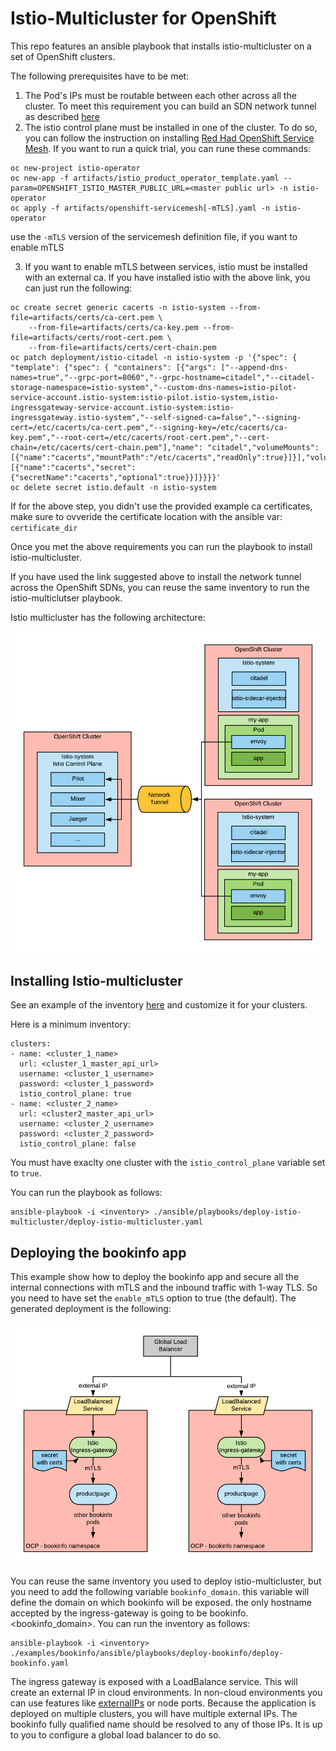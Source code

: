 # Istio-Multicluster for OpenShift

This repo features an ansible playbook that installs istio-multicluster on a set of OpenShift clusters.

The following prerequisites have to be met:

1. The Pod's IPs must be routable between each other across all the cluster. To meet this requirement you can build an SDN network tunnel as described [here](https://blog.openshift.com/connecting-multiple-openshift-sdns-with-a-network-tunnel/)
2. The istio control plane must be installed in one of the cluster. To do so, you can follow the instruction on installing [Red Had OpenShift Service Mesh](https://docs.openshift.com/container-platform/3.11/servicemesh-install/servicemesh-install.html). If you want to run a quick trial, you can rune these commands:
```
oc new-project istio-operator
oc new-app -f artifacts/istio_product_operator_template.yaml --param=OPENSHIFT_ISTIO_MASTER_PUBLIC_URL=<master public url> -n istio-operator
oc apply -f artifacts/openshift-servicemesh[-mTLS].yaml -n istio-operator
```
use the `-mTLS` version of the servicemesh definition file, if you want to enable mTLS

3. If you want to enable mTLS between services, istio must be installed with an external ca. If you have installed istio with the above link, you can just run the following:
```
oc create secret generic cacerts -n istio-system --from-file=artifacts/certs/ca-cert.pem \
    --from-file=artifacts/certs/ca-key.pem --from-file=artifacts/certs/root-cert.pem \
    --from-file=artifacts/certs/cert-chain.pem
oc patch deployment/istio-citadel -n istio-system -p '{"spec": { "template": {"spec": { "containers": [{"args": ["--append-dns-names=true","--grpc-port=8060","--grpc-hostname=citadel","--citadel-storage-namespace=istio-system","--custom-dns-names=istio-pilot-service-account.istio-system:istio-pilot.istio-system,istio-ingressgateway-service-account.istio-system:istio-ingressgateway.istio-system","--self-signed-ca=false","--signing-cert=/etc/cacerts/ca-cert.pem","--signing-key=/etc/cacerts/ca-key.pem","--root-cert=/etc/cacerts/root-cert.pem","--cert-chain=/etc/cacerts/cert-chain.pem"],"name": "citadel","volumeMounts": [{"name":"cacerts","mountPath":"/etc/cacerts","readOnly":true}]}],"volumes":[{"name":"cacerts","secret":{"secretName":"cacerts","optional":true}}]}}}}'
oc delete secret istio.default -n istio-system
```
If for the above step, you didn't use the provided example ca certificates, make sure to ovveride the certificate location with the ansible var: `certificate_dir`

Once you met the above requirements you can run the playbook to install istio-multicluster.

If you have used the link suggested above to install the network tunnel across the OpenShift SDNs, you can reuse the same inventory to run the istio-multiclutser playbook.

Istio multicluster has the following architecture:

![Istio-multicluster-deployment](./media/Istio-multicluster-deployment.png)

## Installing Istio-multicluster

See an example of the inventory [here](./ansible/inventory) and customize it for your clusters.

Here is a minimum inventory:
```
clusters:
- name: <cluster_1_name>
  url: <cluster_1_master_api_url>
  username: <cluster_1_username>
  password: <cluster_1_password>
  istio_control_plane: true  
- name: <cluster_2_name>
  url: <cluster2_master_api_url>
  username: <cluster_2_username>
  password: <cluster_2_password>
  istio_control_plane: false 
```
You must have exaclty one cluster with the `istio_control_plane` variable set to `true`.

You can run the playbook as follows:

```
ansible-playbook -i <inventory> ./ansible/playbooks/deploy-istio-multicluster/deploy-istio-multicluster.yaml
```


## Deploying the bookinfo app

This example show how to deploy the bookinfo app and secure all the internal connections with mTLS and the inbound traffic with 1-way TLS.
So you need to have set the `enable_mTLS` option to true (the default).
The generated deployment is the following:

![Istio-multicluster-ingress-gateway](./media/Istio-multicluster-ingress-gateways.png)

You can reuse the same inventory you used to deploy istio-multicluster, but you need to add the following variable `bookinfo_domain`.
this variable will define the domain on which bookinfo will be exposed. the only hostname accepted by the ingress-gateway is going to be bookinfo.<bookinfo_domain>. You can run the inventory as follows:

```
ansible-playbook -i <inventory> ./examples/bookinfo/ansible/playbooks/deploy-bookinfo/deploy-bookinfo.yaml
```

The ingress gateway is exposed with a LoadBalance service. This will create an external IP in cloud environments. In non-cloud environments you can use features like [externalIPs](https://docs.openshift.com/container-platform/3.11/admin_guide/tcp_ingress_external_ports.html) or node ports. Because the application is deployed on multiple clusters, you will have multiple external IPs. The bookinfo fully qualified name should be resolved to any of those IPs. It is up to you to configure a global load balancer to do so.
